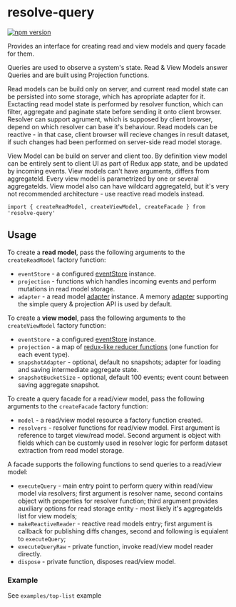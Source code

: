 # **resolve-query**
[![npm version](https://badge.fury.io/js/resolve-query.svg)](https://badge.fury.io/js/resolve-query)

Provides an interface for creating read and view models and query facade for them. 

Queries are used to observe a system's state. Read & View Models answer Queries and are built using Projection functions.

Read models can be build only on server, and current read model state can be persisted into some storage, which has apropriate adapter for it. Exctacting read model state is performed by resolver function, which can filter, aggregate and paginate state before sending it onto client browser. Resolver can support agrument, which is supposed by client browser, depend on which resolver can base it's behaviour. Read models can be reactive - in that case, client browser will recieve changes in result dataset, if such changes had been performed on server-side read model storage.

View Model can be build on server and client too. By definition view model can be entirely sent to client UI as part of Redux app state, and be updated by incoming events. View models can't have arguments, differs from aggregateId. Every view model is parametrized by one or several aggregateIds. 
View model also can have wildcard aggregateId, but it's very not recommended architecture - use reactive read models instead.

```
import { createReadModel, createViewModel, createFacade } from 'resolve-query'
```

## Usage
To create a **read model**, pass the following arguments to the `createReadModel` factory function:
* `eventStore` - a configured [eventStore](../resolve-es) instance.
* `projection` - functions which handles incoming events and perform mutations in read model storage. 
* `adapter` - a read model [adapter](../readmodel-adapters) instance. A memory [adapter](../readmodel-adapters/resolve-readmodel-memory) supporting the simple query & projection API is used by default.

To create a **view model**, pass the following arguments to the `createViewModel` factory function:
* `eventStore` - a configured [eventStore](../resolve-es) instance.
* `projection` - a map of [redux-like reducer functions](https://redux.js.org/docs/basics/Reducers.html) (one function for each event type).
* `snapshotAdapter` - optional, default no snapshots; adapter for loading and saving intermediate aggregate state.
* `snapshotBucketSize` - optional, default 100 events; event count between saving aggregate snapshot.


To create a query facade for a read/view model, pass the following arguments to the `createFacade` factory function:
* `model` - a read/view model resource a factory function created.
* `resolvers` - resolver functions for read/view model. First argument is reference to target view/read model. Second argument is object with fields which can be customly used in resolver logic for perform dataset extraction from read model storage.

A facade supports the following functions to send queries to a read/view model:
* `executeQuery` - main entry point to perform query within read/view model via resolvers; first argument is resolver name, second contains object with properties for resolver function; third argument provides auxiliary options for read storage entity - most likely it's aggregateIds list for view models;
* `makeReactiveReader` - reactive read models entry; first argument is callback for publishing diffs changes, second and following is equialent to `executeQuery`;
* `executeQueryRaw` - private function, invoke read/view model reader directly.
* `dispose` - private function, disposes read/view model.

### Example
See `examples/top-list` example
